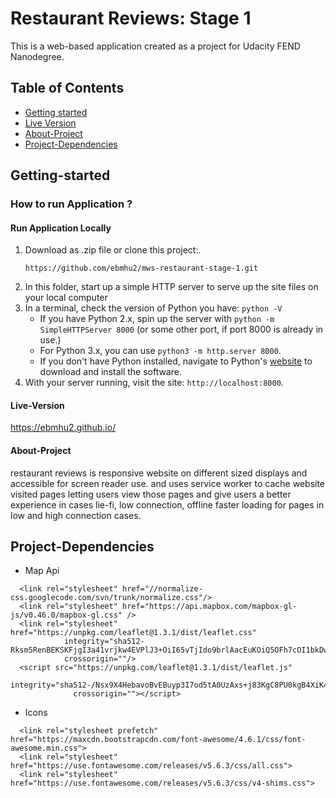 # Restaurant Reviews: Stage 1
 This is a web-based application created as a project for Udacity FEND Nanodegree.
## Table of Contents
 * [Getting started](#Getting-started)
 * [Live Version ](#Live-Version )
 * [About-Project ](#About-Project )
 * [Project-Dependencies](#Project-Dependencies)
 

## Getting-started
### How to run Application ?
#### Run Application Locally ####
 1. Download as .zip file or clone this project:.
     ```
     https://github.com/ebmhu2/mws-restaurant-stage-1.git
     ```
 2. In this folder, start up a simple HTTP server to serve up the site files on your local computer
 3. In a terminal, check the version of Python you have: `python -V`
     - If you have Python 2.x, spin up the server with `python -m SimpleHTTPServer 8000` (or some other port, if port 8000 is already in use.)
     - For Python 3.x, you can use `python3 -m http.server 8000`. 
     - If you don't have Python installed, navigate to Python's [website](https://www.python.org/) to download and install the software.
 4. With your server running, visit the site: `http://localhost:8000`.
#### Live-Version ####
https://ebmhu2.github.io/
#### About-Project ####
 restaurant reviews is responsive website on different sized displays and accessible for screen reader use.
 and uses service worker to cache website visited pages letting users view those pages and give users 
 a better experience in cases lie-fi, low connection, offline faster loading for pages in low 
 and high connection cases.
## Project-Dependencies
 * Map Api 
  ```
    <link rel="stylesheet" href="//normalize-css.googlecode.com/svn/trunk/normalize.css"/>
    <link rel="stylesheet" href="https://api.mapbox.com/mapbox-gl-js/v0.46.0/mapbox-gl.css" />
    <link rel="stylesheet" href="https://unpkg.com/leaflet@1.3.1/dist/leaflet.css"
              integrity="sha512-Rksm5RenBEKSKFjgI3a41vrjkw4EVPlJ3+OiI65vTjIdo9brlAacEuKOiQ5OFh7cOI1bkDwLqdLw3Zg0cRJAAQ=="
              crossorigin=""/>
    <script src="https://unpkg.com/leaflet@1.3.1/dist/leaflet.js"
                integrity="sha512-/Nsx9X4HebavoBvEBuyp3I7od5tA0UzAxs+j83KgC8PU0kgB4XiK4Lfe4y4cgBtaRJQEIFCW+oC506aPT2L1zw=="
                crossorigin=""></script>
  ```
 * Icons
  ```
    <link rel="stylesheet prefetch" href="https://maxcdn.bootstrapcdn.com/font-awesome/4.6.1/css/font-awesome.min.css">
    <link rel="stylesheet" href="https://use.fontawesome.com/releases/v5.6.3/css/all.css">
    <link rel="stylesheet" href="https://use.fontawesome.com/releases/v5.6.3/css/v4-shims.css">
  ```